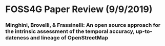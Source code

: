 # FOSS4G Paper Review (9/9/2019)
### Minghini, Brovelli, & Frassinelli: **An open source approach for the intrinsic assessment of the temporal accuracy, up-to-dateness and lineage of OpenStreetMap**
